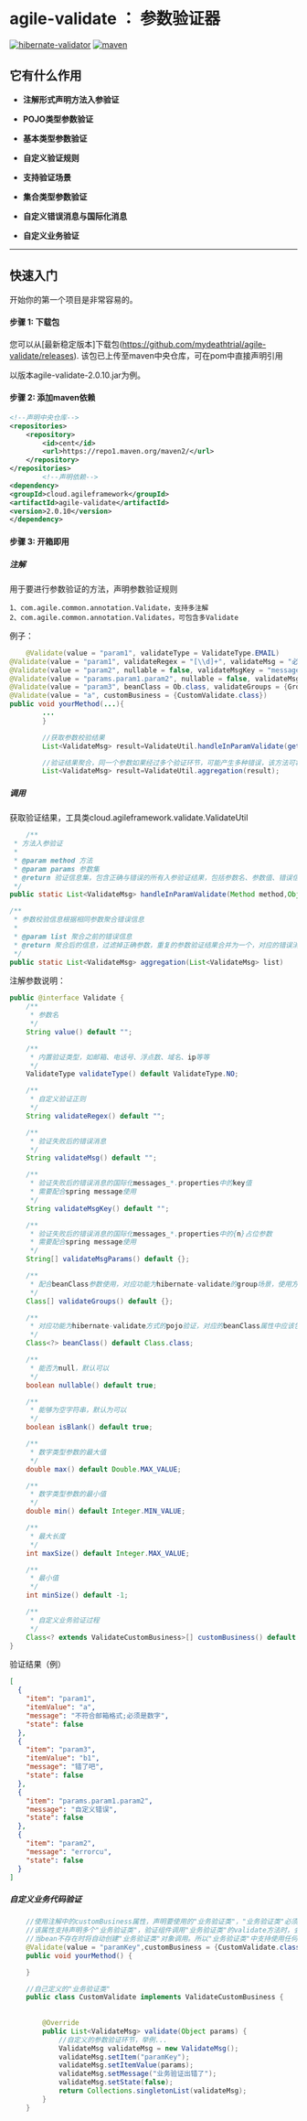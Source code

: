 # agile-validate ： 参数验证器

[![hibernate-validator](https://img.shields.io/badge/hibernate--validator-LATEST-green)](https://img.shields.io/badge/hibernate--validator-LATEST-green)
[![maven](https://img.shields.io/badge/build-maven-green)](https://img.shields.io/badge/build-maven-green)

## 它有什么作用

* **注解形式声明方法入参验证**

* **POJO类型参数验证**

* **基本类型参数验证**

* **自定义验证规则**

* **支持验证场景**

* **集合类型参数验证**

* **自定义错误消息与国际化消息**

* **自定义业务验证**

-------

## 快速入门

开始你的第一个项目是非常容易的。

#### 步骤 1: 下载包

您可以从[最新稳定版本]下载包(https://github.com/mydeathtrial/agile-validate/releases). 该包已上传至maven中央仓库，可在pom中直接声明引用

以版本agile-validate-2.0.10.jar为例。

#### 步骤 2: 添加maven依赖

```xml
<!--声明中央仓库-->
<repositories>
    <repository>
        <id>cent</id>
        <url>https://repo1.maven.org/maven2/</url>
    </repository>
</repositories>
        <!--声明依赖-->
<dependency>
<groupId>cloud.agileframework</groupId>
<artifactId>agile-validate</artifactId>
<version>2.0.10</version>
</dependency>
```

#### 步骤 3: 开箱即用

##### 注解

用于要进行参数验证的方法，声明参数验证规则

```
1、com.agile.common.annotation.Validate，支持多注解
2、com.agile.common.annotation.Validates，可包含多Validate
```

例子：

```java
    @Validate(value = "param1", validateType = ValidateType.EMAIL)
@Validate(value = "param1", validateRegex = "[\\d]+", validateMsg = "必须是数字")
@Validate(value = "param2", nullable = false, validateMsgKey = "messageKey", validateMsgParams = "cu")
@Validate(value = "params.param1.param2", nullable = false, validateMsg = "自定义错误")
@Validate(value = "param3", beanClass = Ob.class, validateGroups = {Group1.class})
@Validate(value = "a", customBusiness = {CustomValidate.class})
public void yourMethod(...){
        ...
        }

        //获取参数校验结果
        List<ValidateMsg> result=ValidateUtil.handleInParamValidate(getMethod("yourMethod"),param);

        //验证结果聚合，同一个参数如果经过多个验证环节，可能产生多种错误，该方法可将同参数验证结果进行聚合
        List<ValidateMsg> result=ValidateUtil.aggregation(result);
```

##### 调用

获取验证结果，工具类cloud.agileframework.validate.ValidateUtil

```java
    /**
 * 方法入参验证
 *
 * @param method 方法
 * @param params 参数集
 * @return 验证信息集，包含正确与错误的所有入参验证结果，包括参数名、参数值、错误信息
 */
public static List<ValidateMsg> handleInParamValidate(Method method,Object params)

/**
 * 参数校验信息根据相同参数聚合错误信息
 *
 * @param list 聚合之前的错误信息
 * @return 聚合后的信息，过滤掉正确参数，重复的参数验证结果合并为一个，对应的错误消息合并
 */
public static List<ValidateMsg> aggregation(List<ValidateMsg> list) 
```

注解参数说明：

```java
public @interface Validate {
    /**
     * 参数名
     */
    String value() default "";

    /**
     * 内置验证类型，如邮箱、电话号、浮点数、域名、ip等等
     */
    ValidateType validateType() default ValidateType.NO;

    /**
     * 自定义验证正则
     */
    String validateRegex() default "";

    /**
     * 验证失败后的错误消息
     */
    String validateMsg() default "";

    /**
     * 验证失败后的错误消息的国际化messages_*.properties中的key值
     * 需要配合spring message使用
     */
    String validateMsgKey() default "";

    /**
     * 验证失败后的错误消息的国际化messages_*.properties中的{n}占位参数
     * 需要配合spring message使用
     */
    String[] validateMsgParams() default {};

    /**
     * 配合beanClass参数使用，对应功能为hibernate-validate的group场景，使用方式不变
     */
    Class[] validateGroups() default {};

    /**
     * 对应功能为hibernate-validate方式的pojo验证，对应的beanClass属性中应该包含hibernate-validate注解
     */
    Class<?> beanClass() default Class.class;

    /**
     * 能否为null，默认可以
     */
    boolean nullable() default true;

    /**
     * 能够为空字符串，默认为可以
     */
    boolean isBlank() default true;

    /**
     * 数字类型参数的最大值
     */
    double max() default Double.MAX_VALUE;

    /**
     * 数字类型参数的最小值
     */
    double min() default Integer.MIN_VALUE;

    /**
     * 最大长度
     */
    int maxSize() default Integer.MAX_VALUE;

    /**
     * 最小值
     */
    int minSize() default -1;

    /**
     * 自定义业务验证过程
     */
    Class<? extends ValidateCustomBusiness>[] customBusiness() default {};
}
```

验证结果（例）

```json
[
  {
    "item": "param1",
    "itemValue": "a",
    "message": "不符合邮箱格式;必须是数字",
    "state": false
  },
  {
    "item": "param3",
    "itemValue": "b1",
    "message": "错了吧",
    "state": false
  },
  {
    "item": "params.param1.param2",
    "message": "自定义错误",
    "state": false
  },
  {
    "item": "param2",
    "message": "errorcu",
    "state": false
  }
]

```

##### 自定义业务代码验证

```java
    //使用注解中的customBusiness属性，声明要使用的"业务验证类"，"业务验证类"必须实现ValidateCustomBusiness接口
    //该属性支持声明多个"业务验证类"，验证组件调用"业务验证类"的validate方法时，会有限尝试使用spring托管的bean去调用
    //当bean不存在时将自动创建"业务验证类"对象调用。所以"业务验证类"中支持使用任何spring的所有功能。
    @Validate(value = "paramKey",customBusiness = {CustomValidate.class})
    public void yourMethod() {

    }

    //自己定义的"业务验证类"
    public class CustomValidate implements ValidateCustomBusiness {
    
    
        @Override
        public List<ValidateMsg> validate(Object params) {
            //自定义的参数验证环节，举例...
            ValidateMsg validateMsg = new ValidateMsg();
            validateMsg.setItem("paramKey");
            validateMsg.setItemValue(params);
            validateMsg.setMessage("业务验证出错了");
            validateMsg.setState(false);
            return Collections.singletonList(validateMsg);
        }
    }
```